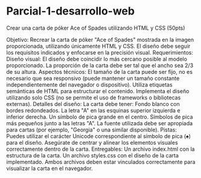 # Parcial-1-desarrollo-web

Crear una carta de póker Ace of Spades utilizando HTML y CSS (50pts)

Objetivo:
Recrear la carta de póker "Ace of Spades" mostrada en la imagen proporcionada, utilizando únicamente HTML y CSS. El diseño debe seguir los requisitos indicados y enfocarse en la precisión visual.
Requerimientos:
Diseño visual:
El diseño debe coincidir lo más cercano posible al modelo proporcionado.
La proporción de la carta debe ser tal que el ancho sea 2/3 de su altura.
Aspectos técnicos:
El tamaño de la carta puede ser fijo, no es necesario que sea responsivo (puede mantener un tamaño constante independientemente del navegador o dispositivo).
Utiliza etiquetas semánticas de HTML para estructurar el contenido.
Implementa el diseño utilizando solo CSS (no se permite el uso de frameworks o bibliotecas externas).
Detalles del diseño:
La carta debe tener:
Fondo blanco con bordes redondeados.
La letra "A" en las esquinas superior izquierda e inferior derecha.
Un símbolo de pica grande en el centro.
Símbolos de pica más pequeños junto a las letras "A".
La fuente utilizada debe ser apropiada para cartas (por ejemplo, "Georgia" o una similar disponible).
Pistas:
Puedes utilizar el carácter Unicode correspondiente al símbolo de pica (♠) para el diseño.
Asegúrate de centrar y alinear los elementos visuales correctamente dentro de la carta.
Entregables:
Un archivo index.html con la estructura de la carta.
Un archivo styles.css con el diseño de la carta implementado.
Ambos archivos deben estar vinculados correctamente para visualizar la carta en el navegador.
